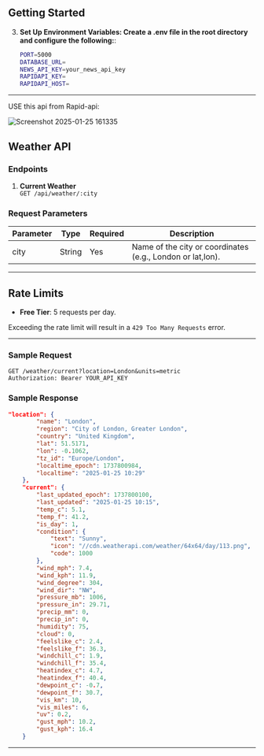 ## Getting Started

3. **Set Up Environment Variables: Create a .env file in the root directory and configure the following:**:
   ```bash
   PORT=5000
   DATABASE_URL=
   NEWS_API_KEY=your_news_api_key
   RAPIDAPI_KEY=
   RAPIDAPI_HOST=


---
USE this api from Rapid-api:

![Screenshot 2025-01-25 161335](https://github.com/user-attachments/assets/341e01ed-630f-49eb-96d7-e2fa75873672)


<h2>Weather API</h2>
<h3>Endpoints</h3>
<ol>
<li>
<p><strong>Current Weather</strong><br>
<code inline="">GET /api/weather/:city</code></p>
</li>
</ol>
<h3>Request Parameters</h3>

Parameter | Type | Required | Description
-- | -- | -- | --
city | String | Yes | Name of the city or coordinates (e.g., London or lat,lon).

<hr>
<h2>Rate Limits</h2>
<ul>
<li><strong>Free Tier</strong>: 5 requests per day.</li>
</ul>
<p>Exceeding the rate limit will result in a <code inline="">429 Too Many Requests</code> error.</p>
<hr>


### Sample Request
```http
GET /weather/current?location=London&units=metric
Authorization: Bearer YOUR_API_KEY
```

### Sample Response
```json
"location": {
        "name": "London",
        "region": "City of London, Greater London",
        "country": "United Kingdom",
        "lat": 51.5171,
        "lon": -0.1062,
        "tz_id": "Europe/London",
        "localtime_epoch": 1737800984,
        "localtime": "2025-01-25 10:29"
    },
    "current": {
        "last_updated_epoch": 1737800100,
        "last_updated": "2025-01-25 10:15",
        "temp_c": 5.1,
        "temp_f": 41.2,
        "is_day": 1,
        "condition": {
            "text": "Sunny",
            "icon": "//cdn.weatherapi.com/weather/64x64/day/113.png",
            "code": 1000
        },
        "wind_mph": 7.4,
        "wind_kph": 11.9,
        "wind_degree": 304,
        "wind_dir": "NW",
        "pressure_mb": 1006,
        "pressure_in": 29.71,
        "precip_mm": 0,
        "precip_in": 0,
        "humidity": 75,
        "cloud": 0,
        "feelslike_c": 2.4,
        "feelslike_f": 36.3,
        "windchill_c": 1.9,
        "windchill_f": 35.4,
        "heatindex_c": 4.7,
        "heatindex_f": 40.4,
        "dewpoint_c": -0.7,
        "dewpoint_f": 30.7,
        "vis_km": 10,
        "vis_miles": 6,
        "uv": 0.2,
        "gust_mph": 10.2,
        "gust_kph": 16.4
    }
```

---